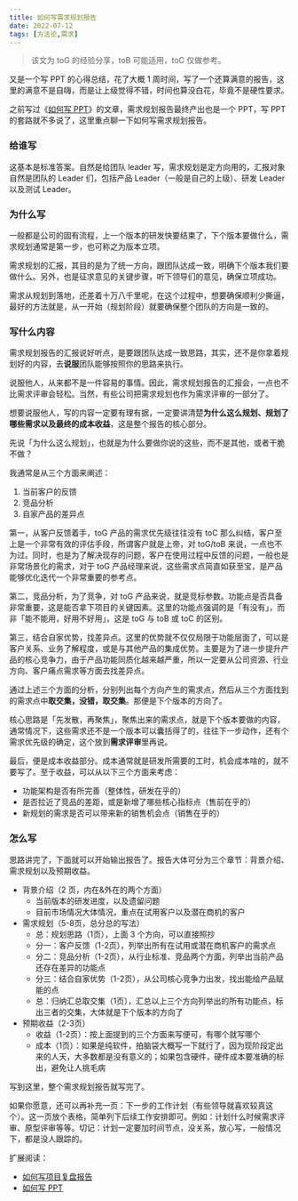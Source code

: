 ```yaml
---
title: 如何写需求规划报告
date: 2022-07-12
tags: [方法论,需求]
---
```


> 该文为 toG 的经验分享，toB 可能适用，toC 仅做参考。

又是一个写 PPT 的心得总结，花了大概 1 周时间，写了一个还算满意的报告，这里的满意不是自嗨，而是让上级觉得不错，时间也算没白花，毕竟不是硬性要求。

之前写过《[如何写 PPT](https://mp.weixin.qq.com/s?__biz=MjM5MDQ4NjUwMg==&mid=2649198482&idx=1&sn=c57cc33250930debc5b0801b0afad53a&chksm=be57351b8920bc0df9e51eac5786fcae9d01de77de1b4c504fe177dab36e689fc2c77e836b1a#rd)》的文章，需求规划报告最终产出也是一个 PPT，写 PPT 的套路就不多说了，这里重点聊一下如何写需求规划报告。

<!-- more -->

### 给谁写

这基本是标准答案。自然是给团队 leader 写，需求规划是定方向用的，汇报对象自然是团队的 Leader 们，包括产品 Leader（一般是自己的上级）、研发 Leader 以及测试 Leader。

### 为什么写

一般都是公司的固有流程，上一个版本的研发快要结束了，下个版本要做什么，需求规划通常是第一步，也可称之为版本立项。

需求规划的汇报，其目的是为了统一方向，跟团队达成一致，明确下个版本我们要做什么。另外，也是征求意见的关键步骤，听下领导们的意见，确保立项成功。

需求从规划到落地，还差着十万八千里呢，在这个过程中，想要确保顺利少撕逼，最好的方法就是，从一开始（规划阶段）就要确保整个团队的方向是一致的。

### 写什么内容

需求规划报告的汇报说好听点，是要跟团队达成一致思路，其实，还不是你拿着规划好的内容，去**说服**团队能够按照你的思路来执行。

说服他人，从来都不是一件容易的事情。因此，需求规划报告的汇报会，一点也不比需求评审会轻松。当然，有些公司把需求规划也作为需求评审的一部分了。

想要说服他人，写的内容一定要有理有据，一定要讲清楚**为什么这么规划、规划了哪些需求以及最终的成本收益**，这是整个报告的核心部分。

先说「为什么这么规划」，也就是为什么要做你说的这些，而不是其他，或者干脆不做？

我通常是从三个方面来阐述：

1. 当前客户的反馈
2. 竞品分析
3. 自家产品的差异点

第一，从客户反馈着手，toG 产品的需求优先级往往没有 toC 那么纠结，客户至上是一个非常有效的评估手段，所谓客户就是上帝，对 toG/toB 来说，一点也不为过。同时，也是为了解决现存的问题，客户在使用过程中反馈的问题，一般也是非常场景化的需求，对于 toG 产品经理来说，这些需求点简直如获至宝，是产品能够优化迭代一个非常重要的参考点。

第二，竞品分析，为了竞争，对 toG 产品来说，就是竞标参数。功能点是否具备非常重要，这是能否拿下项目的关键因素。这里的功能点强调的是「有没有」，而非「能不能用，好用不好用」，这是 toG 与 toB 或 toC 的区别。

第三，结合自家优势，找差异点。这里的优势就不仅仅局限于功能层面了，可以是客户关系、业务了解程度，或是与其他产品的集成优势。主要是为了进一步提升产品的核心竞争力，由于产品功能同质化越来越严重，所以一定要从公司资源、行业方向、客户痛点需求等方面去找差异点。

通过上述三个方面的分析，分别列出每个方向产生的需求点，然后从三个方面找到的需求点中**取交集，没错，取交集**。那便是下个版本的方向了。

核心思路是「先发散，再聚焦」，聚焦出来的需求点，就是下个版本要做的内容，通常情况下，这些需求还不是一个版本可以囊括得了的，往往下一步动作，还有个需求优先级的确定，这个放到**需求评审**里再说。

最后，便是成本收益部分。成本通常就是研发所需要的工时，机会成本啥的，就不要写了。至于收益，可以从以下三个方面来考虑：
- 功能架构是否有所完善（整体性，研发在乎的）
- 是否拉近了竞品的差距，或是新增了哪些核心指标点（售前在乎的）
- 新规划的需求是否可以带来新的销售机会点（销售在乎的）

### 怎么写

思路讲完了，下面就可以开始输出报告了。报告大体可分为三个章节：背景介绍、需求规划以及预期收益。

- 背景介绍（2 页，内在&外在的两个方面）
	- 当前版本的研发进度，以及遗留问题
	- 目前市场情况大体情况，重点在试用客户以及潜在商机的客户
- 需求规划（5-8页，总分总的写法）
	- 总：规划思路（1页），上面 3 个方向，可以直接照抄
	- 分一：客户反馈（1-2页），列举出所有在试用或潜在商机客户的需求点
	- 分二：竞品分析（1-2页），从行业标准、竞品两个方面，列举出当前产品还存在差异的功能点
	- 分三：结合自家优势（1-2页），从公司核心竞争力出发，找出能给产品赋能的点
	- 总：归纳汇总取交集（1页），汇总以上三个方向列举出的所有功能点，标出三者的交集，大体就是下个版本的方向了
- 预期收益（2-3页）
	- 收益（1-2页）：按上面提到的三个方面来写便可，有哪个就写哪个
	- 成本（1页）：如果是纯软件，拍脑袋大概写一下就行了，因为现阶段定出来的人天，大多数都是没有意义的；如果包含硬件，硬件成本要准确的标出，避免让人挑毛病

写到这里，整个需求规划报告就写完了。

如果你愿意，还可以再补充一页：下一步的工作计划（有些领导就喜欢较真这个）。这一页放个表格，简单列下后续工作安排即可。例如：计划什么时候需求评审、原型评审等等。切记：计划一定要加时间节点，没关系，放心写，一般情况下，都是没人跟踪的。

扩展阅读：
- [如何写项目复盘报告](/collection/view_point/2021-04-18-how-to-write-summary-report)
- [如何写 PPT](/collection/view_point/2021-08-30-ppt)

